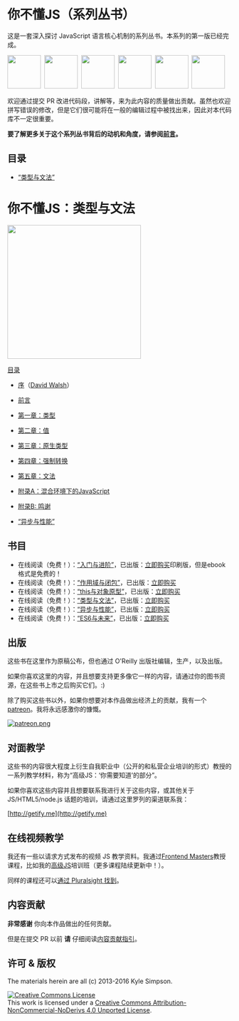 # 你不懂JS（系列丛书）

这是一套深入探讨 JavaScript 语言核心机制的系列丛书。本系列的第一版已经完成。

<a href="http://shop.oreilly.com/product/0636920039303.do"><img src="up %26 going/cover.jpg" width="75"></a>&nbsp;
<a href="http://shop.oreilly.com/product/0636920026327.do"><img src="scope %26 closures/cover.jpg" width="75"></a>&nbsp;
<a href="http://shop.oreilly.com/product/0636920033738.do"><img src="this %26 object prototypes/cover.jpg" width="75"></a>&nbsp;
<a href="http://shop.oreilly.com/product/0636920033745.do"><img src="types %26 grammar/cover.jpg" width="75"></a>&nbsp;
<a href="http://shop.oreilly.com/product/0636920033752.do"><img src="async %26 performance/cover.jpg" width="75"></a>&nbsp;
<a href="http://shop.oreilly.com/product/0636920033769.do"><img src="es6 %26 beyond/cover.jpg" width="75"></a>

欢迎通过提交 PR 改进代码段，讲解等，来为此内容的质量做出贡献。虽然也欢迎拼写错误的修改，但是它们很可能将在一般的编辑过程中被找出来，因此对本代码库不一定很重要。

**要了解更多关于这个系列丛书背后的动机和角度，请参阅[前言](preface.md)。**

## 目录

* [“类型与文法”](types\%20&\%20grammar/README.md#you-dont-know-js-types--grammar)

# 你不懂JS：类型与文法

<img src="types\%20&\%20grammar/cover.jpg" width="300">

[目录](types\%20&\%20grammar/toc.md)

* [序](types\%20&\%20grammar/foreword.md)（[David Walsh](http://davidwalsh.name)）
* [前言](preface.md)
* [第一章：类型](types\%20&\%20grammar/ch1.md)
* [第二章：值](types\%20&\%20grammar/ch2.md)
* [第三章：原生类型](types\%20&\%20grammar/ch3.md)
* [第四章：强制转换](types\%20&\%20grammar/ch4.md)
* [第五章：文法](types\%20&\%20grammar/ch5.md)
* [附录A：混合环境下的JavaScript](types\%20&\%20grammar/apA.md)
* [附录B: 鸣谢](types\%20&\%20grammar/apB.md)

* [“异步与性能”](async\%20&\%20performance/README.md#you-dont-know-js-async--performance)

## 书目

* 在线阅读（免费！）：[“入门与进阶”](up\%20&\%20going/README.md#you-dont-know-js-up--going)，已出版：[立即购买](http://shop.oreilly.com/product/0636920039303.do)印刷版，但是ebook格式是免费的！
* 在线阅读（免费！）：[“作用域与闭包”](scope\%20&\%20closures/README.md#you-dont-know-js-scope--closures)，已出版：[立即购买](http://shop.oreilly.com/product/0636920026327.do)
* 在线阅读（免费！）：[“this与对象原型”](this\%20&\%20object\%20prototypes/README.md#you-dont-know-js-this--object-prototypes)，已出版：[立即购买](http://shop.oreilly.com/product/0636920033738.do)
* 在线阅读（免费！）：[“类型与文法”](types\%20&\%20grammar/README.md#you-dont-know-js-types--grammar)，已出版：[立即购买](http://shop.oreilly.com/product/0636920033745.do)
* 在线阅读（免费！）：[“异步与性能”](async\%20&\%20performance/README.md#you-dont-know-js-async--performance)，已出版：[立即购买](http://shop.oreilly.com/product/0636920033752.do)
* 在线阅读（免费！）：[“ES6与未来”](es6\%20&\%20beyond/README.md#you-dont-know-js-es6--beyond)，已出版：[立即购买](http://shop.oreilly.com/product/0636920033769.do)

## 出版

这些书在这里作为原稿公布，但也通过 O'Reilly 出版社编辑，生产，以及出版。

如果你喜欢这里的内容，并且想要支持更多像它一样的内容，请通过你的图书资源，在这些书上市之后购买它们。:)

除了购买这些书以外，如果你想要对本作品做出经济上的贡献，我有一个[patreon](https://www.patreon.com/getify)。我将永远感激你的慷慨。

<a href="https://www.patreon.com/getify">[![patreon.png](https://s11.postimg.org/axpzguh77/patreon.png)](https://www.patreon.com/getify)</a>

## 对面教学

这些书的内容很大程度上衍生自我职业中（公开的和私营企业培训的形式）教授的一系列教学材料，称为“高级JS：‘你需要知道’的部分”。

如果你喜欢这些内容并且想要联系我进行关于这些内容，或其他关于 JS/HTML5/node.js 话题的培训，请通过这里罗列的渠道联系我：

[http://getify.me](http://getify.me)

## 在线视频教学

我还有一些以请求方式发布的视频 JS 教学资料。我通过[Frontend Masters](https://FrontendMasters.com)教授课程，比如我的[高级JS](https://frontendmasters.com/courses/advanced-javascript/)培训班（更多课程陆续更新中！）。

同样的课程还可以[通过 Pluralsight 找到](http://www.pluralsight.com/courses/advanced-javascript)。

## 内容贡献

**非常感谢** 你向本作品做出的任何贡献。

但是在提交 PR 以前 **请** 仔细阅读[内容贡献指引](CONTRIBUTING.md)。

## 许可 & 版权

The materials herein are all (c) 2013-2016 Kyle Simpson.

<a rel="license" href="http://creativecommons.org/licenses/by-nc-nd/4.0/"><img alt="Creative Commons License" style="border-width:0" src="https://i.creativecommons.org/l/by-nc-nd/4.0/88x31.png" /></a><br />This work is licensed under a <a rel="license" href="http://creativecommons.org/licenses/by-nc-nd/4.0/">Creative Commons Attribution-NonCommercial-NoDerivs 4.0 Unported License</a>.
